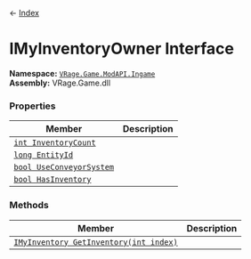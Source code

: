 ← [Index](index)
# IMyInventoryOwner Interface
**Namespace:** [`VRage.Game.ModAPI.Ingame`](VRage.Game.ModAPI.Ingame)  
**Assembly:** VRage.Game.dll  
### Properties
|Member|Description|
|---|---|
|[`int InventoryCount`](VRage.Game.ModAPI.Ingame.InventoryCount)||
|[`long EntityId`](VRage.Game.ModAPI.Ingame.EntityId)||
|[`bool UseConveyorSystem`](VRage.Game.ModAPI.Ingame.UseConveyorSystem)||
|[`bool HasInventory`](VRage.Game.ModAPI.Ingame.HasInventory)||
### Methods
|Member|Description|
|---|---|
|[`IMyInventory GetInventory(int index)`](VRage.Game.ModAPI.Ingame.GetInventory)||
